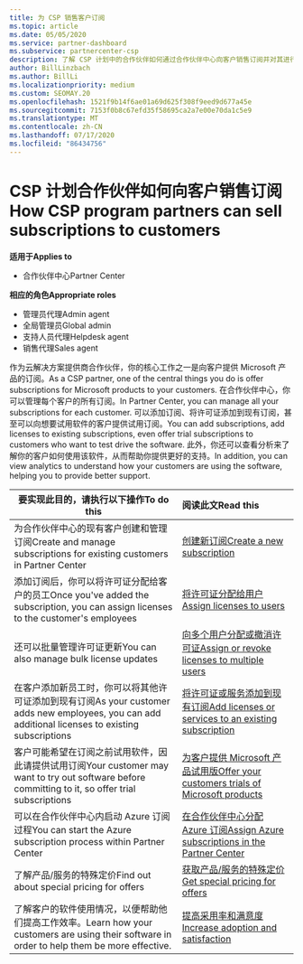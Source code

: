 ```yaml
---
title: 为 CSP 销售客户订阅
ms.topic: article
ms.date: 05/05/2020
ms.service: partner-dashboard
ms.subservice: partnercenter-csp
description: 了解 CSP 计划中的合作伙伴如何通过合作伙伴中心向客户销售订阅并对其进行管理。
author: BillLinzbach
ms.author: BillLi
ms.localizationpriority: medium
ms.custom: SEOMAY.20
ms.openlocfilehash: 1521f9b14f6ae01a69d625f308f9eed9d677a45e
ms.sourcegitcommit: 7153f0b8c67efd35f58695ca2a7e00e70da1c5e9
ms.translationtype: MT
ms.contentlocale: zh-CN
ms.lasthandoff: 07/17/2020
ms.locfileid: "86434756"
---
```

# <a name="how-csp-program-partners-can-sell-subscriptions-to-customers"></a><span data-ttu-id="3f606-103">CSP 计划合作伙伴如何向客户销售订阅</span><span class="sxs-lookup"><span data-stu-id="3f606-103">How CSP program partners can sell subscriptions to customers</span></span>

<span data-ttu-id="3f606-104">**适用于**</span><span class="sxs-lookup"><span data-stu-id="3f606-104">**Applies to**</span></span>

-  <span data-ttu-id="3f606-105">合作伙伴中心</span><span class="sxs-lookup"><span data-stu-id="3f606-105">Partner Center</span></span>

<span data-ttu-id="3f606-106">**相应的角色**</span><span class="sxs-lookup"><span data-stu-id="3f606-106">**Appropriate roles**</span></span>

- <span data-ttu-id="3f606-107">管理员代理</span><span class="sxs-lookup"><span data-stu-id="3f606-107">Admin agent</span></span>
- <span data-ttu-id="3f606-108">全局管理员</span><span class="sxs-lookup"><span data-stu-id="3f606-108">Global admin</span></span>
- <span data-ttu-id="3f606-109">支持人员代理</span><span class="sxs-lookup"><span data-stu-id="3f606-109">Helpdesk agent</span></span>
- <span data-ttu-id="3f606-110">销售代理</span><span class="sxs-lookup"><span data-stu-id="3f606-110">Sales agent</span></span>

<span data-ttu-id="3f606-111">作为云解决方案提供商合作伙伴，你的核心工作之一是向客户提供 Microsoft 产品的订阅。</span><span class="sxs-lookup"><span data-stu-id="3f606-111">As a CSP partner, one of the central things you do is offer subscriptions for Microsoft products to your customers.</span></span> <span data-ttu-id="3f606-112">在合作伙伴中心，你可以管理每个客户的所有订阅。</span><span class="sxs-lookup"><span data-stu-id="3f606-112">In Partner Center, you can manage all your subscriptions for each customer.</span></span> <span data-ttu-id="3f606-113">可以添加订阅、将许可证添加到现有订阅，甚至可以向想要试用软件的客户提供试用订阅。</span><span class="sxs-lookup"><span data-stu-id="3f606-113">You can add subscriptions, add licenses to existing subscriptions, even offer trial subscriptions to customers who want to test drive the software.</span></span> <span data-ttu-id="3f606-114">此外，你还可以查看分析来了解你的客户如何使用该软件，从而帮助你提供更好的支持。</span><span class="sxs-lookup"><span data-stu-id="3f606-114">In addition, you can view analytics to understand how your customers are using the software, helping you to provide better support.</span></span>

|<span data-ttu-id="3f606-115">**要实现此目的，请执行以下操作**</span><span class="sxs-lookup"><span data-stu-id="3f606-115">**To do this**</span></span>   |<span data-ttu-id="3f606-116">**阅读此文**</span><span class="sxs-lookup"><span data-stu-id="3f606-116">**Read this**</span></span>   |
|----------------------|:----------------------|
|<span data-ttu-id="3f606-117">为合作伙伴中心的现有客户创建和管理订阅</span><span class="sxs-lookup"><span data-stu-id="3f606-117">Create and manage subscriptions for existing customers in Partner Center</span></span>|[<span data-ttu-id="3f606-118">创建新订阅</span><span class="sxs-lookup"><span data-stu-id="3f606-118">Create a new subscription</span></span>](create-a-new-subscription.md)|
|<span data-ttu-id="3f606-119">添加订阅后，你可以将许可证分配给客户的员工</span><span class="sxs-lookup"><span data-stu-id="3f606-119">Once you've added the subscription, you can assign licenses to the customer's employees</span></span>  |[<span data-ttu-id="3f606-120">将许可证分配给用户</span><span class="sxs-lookup"><span data-stu-id="3f606-120">Assign licenses to users</span></span>](assign-licenses-to-users.md)|
|<span data-ttu-id="3f606-121">还可以批量管理许可证更新</span><span class="sxs-lookup"><span data-stu-id="3f606-121">You can also manage bulk license updates</span></span>   |[<span data-ttu-id="3f606-122">向多个用户分配或撤消许可证</span><span class="sxs-lookup"><span data-stu-id="3f606-122">Assign or revoke licenses to multiple users</span></span>](bulk-license-provisioning-for-multiple-users.md)|
|<span data-ttu-id="3f606-123">在客户添加新员工时，你可以将其他许可证添加到现有订阅</span><span class="sxs-lookup"><span data-stu-id="3f606-123">As your customer adds new employees, you can add additional licenses to existing subscriptions</span></span>   |[<span data-ttu-id="3f606-124">将许可证或服务添加到现有订阅</span><span class="sxs-lookup"><span data-stu-id="3f606-124">Add licenses or services to an existing subscription</span></span>](add-licenses-or-services-to-an-existing-subscription.md)|
|<span data-ttu-id="3f606-125">客户可能希望在订阅之前试用软件，因此请提供试用订阅</span><span class="sxs-lookup"><span data-stu-id="3f606-125">Your customer may want to try out software before committing to it, so offer trial subscriptions</span></span>    |[<span data-ttu-id="3f606-126">为客户提供 Microsoft 产品试用版</span><span class="sxs-lookup"><span data-stu-id="3f606-126">Offer your customers trials of Microsoft products</span></span>](offer-your-customers-trials-of-microsoft-products.md)|
|<span data-ttu-id="3f606-127">可以在合作伙伴中心内启动 Azure 订阅过程</span><span class="sxs-lookup"><span data-stu-id="3f606-127">You can start the Azure subscription process within Partner Center</span></span>   |[<span data-ttu-id="3f606-128">在合作伙伴中心分配 Azure 订阅</span><span class="sxs-lookup"><span data-stu-id="3f606-128">Assign Azure subscriptions in the Partner Center</span></span>](assign-azure-subscriptions.md)|
|<span data-ttu-id="3f606-129">了解产品/服务的特殊定价</span><span class="sxs-lookup"><span data-stu-id="3f606-129">Find out about special pricing for offers</span></span>   |[<span data-ttu-id="3f606-130">获取产品/服务的特殊定价</span><span class="sxs-lookup"><span data-stu-id="3f606-130">Get special pricing for offers</span></span>](get-special-pricing-for-offers.md)|
|<span data-ttu-id="3f606-131">了解客户的软件使用情况，以便帮助他们提高工作效率。</span><span class="sxs-lookup"><span data-stu-id="3f606-131">Learn how your customers are using their software in order to help them be more effective.</span></span>   | [<span data-ttu-id="3f606-132">提高采用率和满意度</span><span class="sxs-lookup"><span data-stu-id="3f606-132">Increase adoption and satisfaction</span></span>](increasing-adoption-and-satisfaction.md)   |
